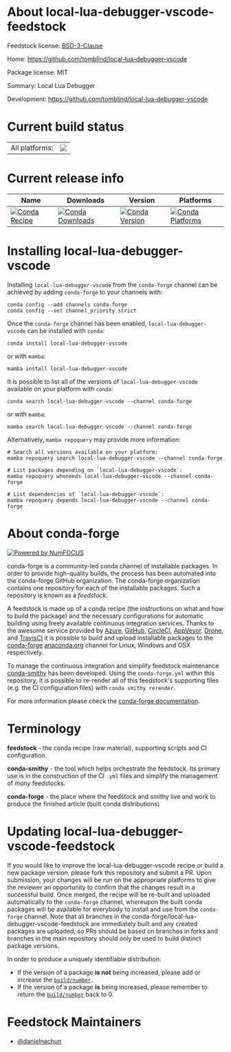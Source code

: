 About local-lua-debugger-vscode-feedstock
=========================================

Feedstock license: [BSD-3-Clause](https://github.com/conda-forge/local-lua-debugger-vscode-feedstock/blob/main/LICENSE.txt)

Home: https://github.com/tomblind/local-lua-debugger-vscode

Package license: MIT

Summary: Local Lua Debugger

Development: https://github.com/tomblind/local-lua-debugger-vscode

Current build status
====================


<table><tr><td>All platforms:</td>
    <td>
      <a href="https://dev.azure.com/conda-forge/feedstock-builds/_build/latest?definitionId=24477&branchName=main">
        <img src="https://dev.azure.com/conda-forge/feedstock-builds/_apis/build/status/local-lua-debugger-vscode-feedstock?branchName=main">
      </a>
    </td>
  </tr>
</table>

Current release info
====================

| Name | Downloads | Version | Platforms |
| --- | --- | --- | --- |
| [![Conda Recipe](https://img.shields.io/badge/recipe-local--lua--debugger--vscode-green.svg)](https://anaconda.org/conda-forge/local-lua-debugger-vscode) | [![Conda Downloads](https://img.shields.io/conda/dn/conda-forge/local-lua-debugger-vscode.svg)](https://anaconda.org/conda-forge/local-lua-debugger-vscode) | [![Conda Version](https://img.shields.io/conda/vn/conda-forge/local-lua-debugger-vscode.svg)](https://anaconda.org/conda-forge/local-lua-debugger-vscode) | [![Conda Platforms](https://img.shields.io/conda/pn/conda-forge/local-lua-debugger-vscode.svg)](https://anaconda.org/conda-forge/local-lua-debugger-vscode) |

Installing local-lua-debugger-vscode
====================================

Installing `local-lua-debugger-vscode` from the `conda-forge` channel can be achieved by adding `conda-forge` to your channels with:

```
conda config --add channels conda-forge
conda config --set channel_priority strict
```

Once the `conda-forge` channel has been enabled, `local-lua-debugger-vscode` can be installed with `conda`:

```
conda install local-lua-debugger-vscode
```

or with `mamba`:

```
mamba install local-lua-debugger-vscode
```

It is possible to list all of the versions of `local-lua-debugger-vscode` available on your platform with `conda`:

```
conda search local-lua-debugger-vscode --channel conda-forge
```

or with `mamba`:

```
mamba search local-lua-debugger-vscode --channel conda-forge
```

Alternatively, `mamba repoquery` may provide more information:

```
# Search all versions available on your platform:
mamba repoquery search local-lua-debugger-vscode --channel conda-forge

# List packages depending on `local-lua-debugger-vscode`:
mamba repoquery whoneeds local-lua-debugger-vscode --channel conda-forge

# List dependencies of `local-lua-debugger-vscode`:
mamba repoquery depends local-lua-debugger-vscode --channel conda-forge
```


About conda-forge
=================

[![Powered by
NumFOCUS](https://img.shields.io/badge/powered%20by-NumFOCUS-orange.svg?style=flat&colorA=E1523D&colorB=007D8A)](https://numfocus.org)

conda-forge is a community-led conda channel of installable packages.
In order to provide high-quality builds, the process has been automated into the
conda-forge GitHub organization. The conda-forge organization contains one repository
for each of the installable packages. Such a repository is known as a *feedstock*.

A feedstock is made up of a conda recipe (the instructions on what and how to build
the package) and the necessary configurations for automatic building using freely
available continuous integration services. Thanks to the awesome service provided by
[Azure](https://azure.microsoft.com/en-us/services/devops/), [GitHub](https://github.com/),
[CircleCI](https://circleci.com/), [AppVeyor](https://www.appveyor.com/),
[Drone](https://cloud.drone.io/welcome), and [TravisCI](https://travis-ci.com/)
it is possible to build and upload installable packages to the
[conda-forge](https://anaconda.org/conda-forge) [anaconda.org](https://anaconda.org/)
channel for Linux, Windows and OSX respectively.

To manage the continuous integration and simplify feedstock maintenance
[conda-smithy](https://github.com/conda-forge/conda-smithy) has been developed.
Using the ``conda-forge.yml`` within this repository, it is possible to re-render all of
this feedstock's supporting files (e.g. the CI configuration files) with ``conda smithy rerender``.

For more information please check the [conda-forge documentation](https://conda-forge.org/docs/).

Terminology
===========

**feedstock** - the conda recipe (raw material), supporting scripts and CI configuration.

**conda-smithy** - the tool which helps orchestrate the feedstock.
                   Its primary use is in the construction of the CI ``.yml`` files
                   and simplify the management of *many* feedstocks.

**conda-forge** - the place where the feedstock and smithy live and work to
                  produce the finished article (built conda distributions)


Updating local-lua-debugger-vscode-feedstock
============================================

If you would like to improve the local-lua-debugger-vscode recipe or build a new
package version, please fork this repository and submit a PR. Upon submission,
your changes will be run on the appropriate platforms to give the reviewer an
opportunity to confirm that the changes result in a successful build. Once
merged, the recipe will be re-built and uploaded automatically to the
`conda-forge` channel, whereupon the built conda packages will be available for
everybody to install and use from the `conda-forge` channel.
Note that all branches in the conda-forge/local-lua-debugger-vscode-feedstock are
immediately built and any created packages are uploaded, so PRs should be based
on branches in forks and branches in the main repository should only be used to
build distinct package versions.

In order to produce a uniquely identifiable distribution:
 * If the version of a package **is not** being increased, please add or increase
   the [``build/number``](https://docs.conda.io/projects/conda-build/en/latest/resources/define-metadata.html#build-number-and-string).
 * If the version of a package **is** being increased, please remember to return
   the [``build/number``](https://docs.conda.io/projects/conda-build/en/latest/resources/define-metadata.html#build-number-and-string)
   back to 0.

Feedstock Maintainers
=====================

* [@danielnachun](https://github.com/danielnachun/)

